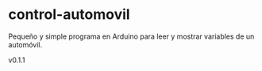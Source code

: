 # control-automovil
Pequeño y simple programa en Arduino para leer y mostrar variables de un automóvil.

v0.1.1
